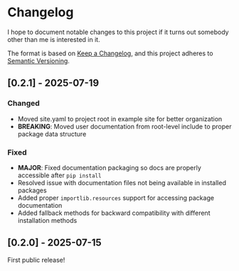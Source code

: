 # Changelog

I hope to document notable changes to this project if it turns out somebody other than me is interested in it.

The format is based on [Keep a Changelog](https://keepachangelog.com/en/1.0.0/),
and this project adheres to [Semantic Versioning](https://semver.org/spec/v2.0.0.html).

## [0.2.1] - 2025-07-19

### Changed
- Moved site.yaml to project root in example site for better organization
- **BREAKING**: Moved user documentation from root-level include to proper package data structure

### Fixed  
- **MAJOR**: Fixed documentation packaging so docs are properly accessible after `pip install`
- Resolved issue with documentation files not being available in installed packages
- Added proper `importlib.resources` support for accessing package documentation
- Added fallback methods for backward compatibility with different installation methods

## [0.2.0] - 2025-07-15

First public release!
